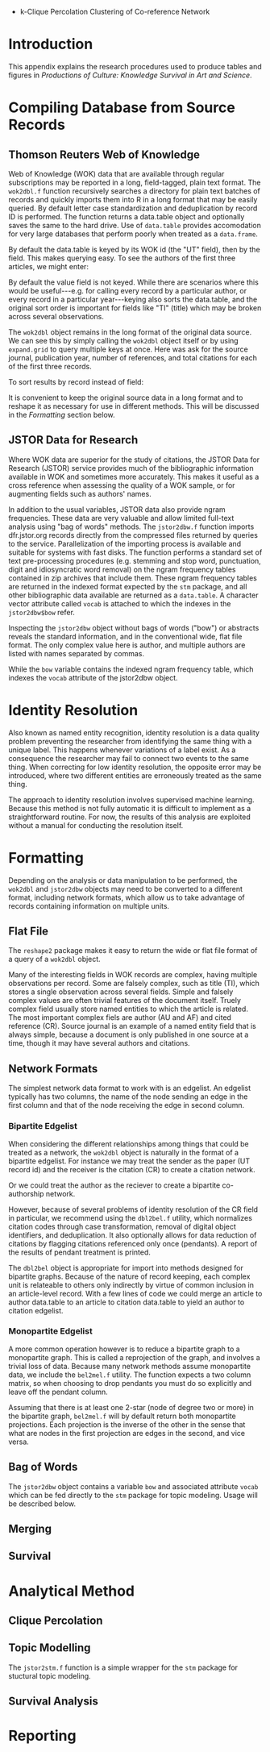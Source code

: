 

- k-Clique Percolation Clustering of Co-reference Network






# Introduction

This appendix explains the research procedures used to produce tables and figures in *Productions of Culture: Knowledge Survival in Art and Science*.

# Compiling Database from Source Records

## Thomson Reuters Web of Knowledge

Web of Knowledge (WOK) data that are available through regular subscriptions may be reported in a long, field-tagged, plain text format. The `wok2dbl.f` function recursively searches a directory for plain text batches of records and quickly imports them into R in a long format that may be easily queried. By default letter case standardization and deduplication by record ID is performed. The function returns a data.table object and optionally saves the same to the hard drive. Use of `data.table` provides accomodation for very large databases that perform poorly when treated as a `data.frame`.



By default the data.table is keyed by its WOK id (the "UT" field), then by the field. This makes querying easy. To see the authors of the first three articles, we might enter:




By default the value field is not keyed. While there are scenarios where this would be useful---e.g. for calling every record by a particular author, or every record in a particular year---keying also sorts the data.table, and the original sort order is important for fields like "TI" (title) which may be broken across several observations.

The `wok2dbl` object remains in the long format of the original data source. We can see this by simply calling the `wok2dbl` object itself or by using `expand.grid` to query multiple keys at once. Here was ask for the source journal, publication year, number of references, and total citations for each of the first three records.



To sort results by record instead of field:



It is convenient to keep the original source data in a long format and to reshape it as necessary for use in different methods. This will be discussed in the *Formatting* section below.

## JSTOR Data for Research

Where WOK data are superior for the study of citations, the JSTOR Data for Research (JSTOR) service provides much of the bibliographic information available in WOK and sometimes more accurately. This makes it useful as a cross reference when assessing the quality of a WOK sample, or for augmenting fields such as authors' names.

In addition to the usual variables, JSTOR data also provide ngram frequencies. These data are very valuable and allow limited full-text analysis using "bag of words" methods. The `jstor2dbw.f` function imports dfr.jstor.org records directly from the compressed files returned by queries to the service. Parallelization of the importing process is available and suitable for systems with fast disks. The function performs a standard set of text pre-processing procedures (e.g. stemming and stop word, punctuation, digit and idiosyncratic word removal) on the ngram frequency tables contained in zip archives that include them. These ngram frequency tables are returned  in the indexed format expected by the `stm` package, and all other bibliographic data available are returned as a `data.table`. A character vector attribute called `vocab` is attached to which the indexes in the `jstor2dbw$bow` refer.


Inspecting the `jstor2dbw` object without bags of words ("bow") or abstracts reveals the standard information, and in the conventional wide, flat file format. The only complex value here is author, and multiple authors are listed with names separated by commas.


While the `bow` variable contains the indexed ngram frequency table, which indexes the `vocab` attribute of the jstor2dbw object.



# Identity Resolution

Also known as named entity recognition, identity resolution is a data quality problem preventing the researcher from identifying the same thing with a unique label. This happens whenever variations of a label exist. As a consequence the researcher may fail to connect two events to the same thing. When correcting for low identity resolution, the opposite error may be introduced, where two different entities are erroneously treated as the same thing.

The approach to identity resolution involves supervised machine learning. Because this method is not fully automatic it is difficult to implement as a straightforward routine. For now, the results of this analysis are exploited without a manual for conducting the resolution itself.




# Formatting

Depending on the analysis or data manipulation to be performed, the `wok2dbl` and `jstor2dbw` objects may need to be converted to a different format, including network formats, which allow us to take advantage of records containing information on multiple units.

## Flat File

The `reshape2` package makes it easy to return the wide or flat file format of a query of a `wok2dbl` object.



Many of the interesting fields in WOK records are complex, having multiple observations per record. Some are falsely complex, such as title (TI), which stores a single observation across several fields. Simple and falsely complex values are often trivial features of the document itself. Truely complex field usually store named entities to which the article is related. The most important complex fiels are author (AU and AF) and cited reference (CR). Source journal is an example of a named entity field that is always simple, because a document is only published in one source at a time, though it may have several authors and citations.



## Network Formats

The simplest network data format to work with is an edgelist. An edgelist typically has two columns, the name of the node sending an edge in the first column and that of the node receiving the edge in second column.

### Bipartite Edgelist

When considering the different relationships among things that could be treated as a network, the `wok2dbl` object is naturally in the format of a bipartite edgelist. For instance we may treat the sender as the paper (UT record id) and the receiver is the citation (CR) to create a citation network.



Or we could treat the author as the reciever to create a bipartite co-authorship network.


However, because of several problems of identity resolution of the CR field in particular, we recommend using the `dbl2bel.f` utility, which normalizes citation codes through case transformation, removal of digital object identifiers, and deduplication. It also optionally allows for data reduction of citations by flagging citations referenced only once (pendants). A report of the results of pendant treatment is printed.



The `dbl2bel` object is appropriate for import into methods designed for bipartite graphs. Because of the nature of record keeping, each complex unit is relateable to others only indirectly by virtue of common inclusion in an article-level record. With a few lines of code we could merge an article to author data.table to an article to citation data.table to yield an author to citation edgelist.





### Monopartite Edgelist

A more common operation however is to reduce a bipartite graph to a monopartite graph. This is called a reprojection of the graph, and involves a trivial loss of data. Because many network methods assume monopartite data, we include the `bel2mel.f` utility. The function expects a two column matrix, so when choosing to drop pendants you must do so explicitly and leave off the pendant column.



















Assuming that there is at least one 2-star (node of degree two or more) in the bipartite graph, `bel2mel.f` will by default return both monopartite projections. Each projection is the inverse of the other in the sense that what are nodes in the first projection are edges in the second, and vice versa.

## Bag of Words

The `jstor2dbw` object contains a variable `bow` and associated attribute `vocab` which can be fed directly to the `stm` package for topic modeling. Usage will be described below.

## Merging

## Survival

# Analytical Method

## Clique Percolation

## Topic Modelling

The `jstor2stm.f` function is a simple wrapper for the `stm` package for stuctural topic modeling.

## Survival Analysis

# Reporting




